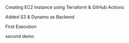Creating EC2 Instance using Terraform & GitHub Actions

Added S3 & Dynamo as Backend

First Execution

second demo
